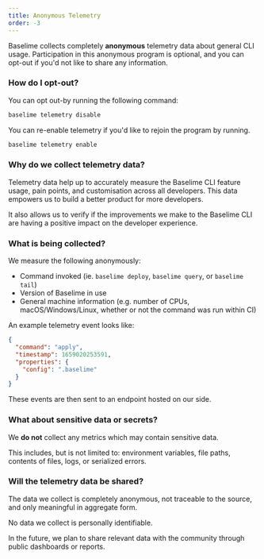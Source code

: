 ```yaml
---
title: Anonymous Telemetry
order: -3
---
```


Baselime collects completely **anonymous** telemetry data about general CLI usage. Participation in this anonymous program is optional, and you can opt-out if you'd not like to share any information.

### How do I opt-out?

You can opt out-by running the following command:

```bash
baselime telemetry disable
```

You can re-enable telemetry if you'd like to rejoin the program by running.

```bash
baselime telemetry enable
```

### Why do we collect telemetry data?

Telemetry data help up to accurately measure the Baselime CLI feature usage, pain points, and customisation across all developers. This data empowers us to build a better product for more developers.

It also allows us to verify if the improvements we make to the Baselime CLI are having a positive impact on the developer experience.

### What is being collected?

We measure the following anonymously:

- Command invoked (ie. `baselime deploy`, `baselime query`, or `baselime tail`)
- Version of Baselime in use
- General machine information (e.g. number of CPUs, macOS/Windows/Linux, whether or not the command was run within CI)

An example telemetry event looks like:

```json
{
  "command": "apply",
  "timestamp": 1659020253591,
  "properties": {
    "config": ".baselime"
  }
}
```

These events are then sent to an endpoint hosted on our side.

### What about sensitive data or secrets?

We **do not** collect any metrics which may contain sensitive data.

This includes, but is not limited to: environment variables, file paths, contents of files, logs, or serialized errors.

### Will the telemetry data be shared?

The data we collect is completely anonymous, not traceable to the source, and only meaningful in aggregate form.

No data we collect is personally identifiable.

In the future, we plan to share relevant data with the community through public dashboards or reports.
